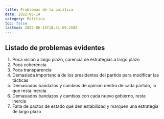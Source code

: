 ```yaml
---
title: Problemas de la política
date: 2022-06-14
category: Política
toc: false
lastmod: 2022-06-15T18:51:09.159Z
---
```


## Listado de problemas evidentes
1. Poca visión a largo plazo, carencia de estrategias a largo plazo
1. Poca coherencia
1. Poca transparencia
1. Demasiada importancia de los presidentes del partido para modificar las tácticas
1. Demasiados bandazos y cambios de opinion dentro de cada partido, lo que resta inercia
1. Demasiados bandazos y cambios con cada nuevo gobierno, resta inercia
1. Falta de pactos de estado que den estabilidad y marquen una estrategia de largo plazo

